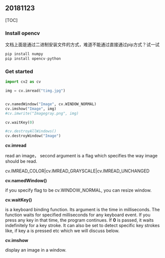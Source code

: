 ## 20181123

[TOC]

### Install opencv

文档上面是通过二进制安装文件的方式，难道不能通过直接通过pip方式？试一试

```python
pip install numpy
pip install opencv-python
```

### Get started

```python
import cv2 as cv

img = cv.imread("timg.jpg")


cv.namedWindow("Image", cv.WINDOW_NORMAL)
cv.imshow("Image", img)
#cv.imwrite("Imagegray.png", img)

cv.waitKey(0)

#cv.destroyAllWindows()
cv.destroyWindow("Image")

```

**cv.imread** 

read an image， second argument is a flag which specifies the way image should be read.

cv.IMREAD_COLOR|cv.IMREAD_GRAYSCALE|cv.IMREAD_UNCHANGED

**cv.namedWindow()**  

if you specify flag to be cv.WINDOW_NORMAL, you can resize window.

**cv.waitKey()** 

is a keyboard binding function. Its argument is the time in milliseconds. The function waits for specified milliseconds for any keyboard event. If you press any key in that time, the program continues. If **0** is passed, it waits indefinitely for a key stroke. It can also be set to detect specific key strokes like, if key a is pressed etc which we will discuss below.

**cv.imshow** 

display an image in a window.











